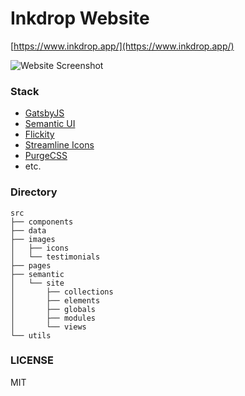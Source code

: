 # Inkdrop Website

[https://www.inkdrop.app/](https://www.inkdrop.app/)

![Website Screenshot](https://site-cdn.inkdrop.app/site/snapshot.png)

### Stack

- [GatsbyJS](https://www.gatsbyjs.com/)
- [Semantic UI](https://semantic-ui.com/)
- [Flickity](https://flickity.metafizzy.co/)
- [Streamline Icons](streamlineicons.com)
- [PurgeCSS](https://github.com/FullHuman/purgecss)
- etc.

### Directory

```
src
├── components
├── data
├── images
│   ├── icons
│   └── testimonials
├── pages
├── semantic
│   └── site
│       ├── collections
│       ├── elements
│       ├── globals
│       ├── modules
│       └── views
└── utils
```

### LICENSE

MIT
